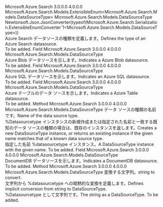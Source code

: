 <Type Name="DataSourceType" FullName="Microsoft.Azure.Search.Models.DataSourceType">
  <TypeSignature Language="C#" Value="public sealed class DataSourceType : Microsoft.Azure.Search.Models.ExtensibleEnum&lt;Microsoft.Azure.Search.Models.DataSourceType&gt;" />
  <TypeSignature Language="ILAsm" Value=".class public auto ansi sealed beforefieldinit DataSourceType extends Microsoft.Azure.Search.Models.ExtensibleEnum`1&lt;class Microsoft.Azure.Search.Models.DataSourceType&gt;" />
  <TypeSignature Language="DocId" Value="T:Microsoft.Azure.Search.Models.DataSourceType" />
  <TypeSignature Language="VB.NET" Value="Public NotInheritable Class DataSourceType&#xA;Inherits ExtensibleEnum(Of DataSourceType)" />
  <TypeSignature Language="F#" Value="type DataSourceType = class&#xA;    inherit ExtensibleEnum&lt;DataSourceType&gt;" />
  <AssemblyInfo>
    <AssemblyName>Microsoft.Azure.Search</AssemblyName>
    <AssemblyVersion>3.0.0.0</AssemblyVersion>
    <AssemblyVersion>4.0.0.0</AssemblyVersion>
  </AssemblyInfo>
  <Base>
    <BaseTypeName>Microsoft.Azure.Search.Models.ExtensibleEnum&lt;Microsoft.Azure.Search.Models.DataSourceType&gt;</BaseTypeName>
    <BaseTypeArguments>
      <BaseTypeArgument TypeParamName="T">Microsoft.Azure.Search.Models.DataSourceType</BaseTypeArgument>
    </BaseTypeArguments>
  </Base>
  <Interfaces />
  <Attributes>
    <Attribute>
      <AttributeName>Newtonsoft.Json.JsonConverter(typeof(Microsoft.Azure.Search.Serialization.ExtensibleEnumConverter`1&lt;Microsoft.Azure.Search.Models.DataSourceType&gt;))</AttributeName>
    </Attribute>
  </Attributes>
  <Docs>
    <summary>
            <span data-ttu-id="df9fe-101">Azure Search データソースの種類を定義します。</span><span class="sxs-lookup"><span data-stu-id="df9fe-101">Defines the type of an Azure Search datasource.</span></span>
            </summary>
    <remarks>To be added.</remarks>
  </Docs>
  <Members>
    <Member MemberName="AzureBlob">
      <MemberSignature Language="C#" Value="public static readonly Microsoft.Azure.Search.Models.DataSourceType AzureBlob;" />
      <MemberSignature Language="ILAsm" Value=".field public static initonly class Microsoft.Azure.Search.Models.DataSourceType AzureBlob" />
      <MemberSignature Language="DocId" Value="F:Microsoft.Azure.Search.Models.DataSourceType.AzureBlob" />
      <MemberSignature Language="VB.NET" Value="Public Shared ReadOnly AzureBlob As DataSourceType " />
      <MemberSignature Language="F#" Value=" staticval mutable AzureBlob : Microsoft.Azure.Search.Models.DataSourceType" Usage="Microsoft.Azure.Search.Models.DataSourceType.AzureBlob" />
      <MemberType>Field</MemberType>
      <AssemblyInfo>
        <AssemblyName>Microsoft.Azure.Search</AssemblyName>
        <AssemblyVersion>3.0.0.0</AssemblyVersion>
        <AssemblyVersion>4.0.0.0</AssemblyVersion>
      </AssemblyInfo>
      <ReturnValue>
        <ReturnType>Microsoft.Azure.Search.Models.DataSourceType</ReturnType>
      </ReturnValue>
      <Docs>
        <summary>
            <span data-ttu-id="df9fe-102">Azure Blob データソースを示します。</span><span class="sxs-lookup"><span data-stu-id="df9fe-102">Indicates a Azure Blob datasource.</span></span>
            </summary>
        <remarks>To be added.</remarks>
      </Docs>
    </Member>
    <Member MemberName="AzureSql">
      <MemberSignature Language="C#" Value="public static readonly Microsoft.Azure.Search.Models.DataSourceType AzureSql;" />
      <MemberSignature Language="ILAsm" Value=".field public static initonly class Microsoft.Azure.Search.Models.DataSourceType AzureSql" />
      <MemberSignature Language="DocId" Value="F:Microsoft.Azure.Search.Models.DataSourceType.AzureSql" />
      <MemberSignature Language="VB.NET" Value="Public Shared ReadOnly AzureSql As DataSourceType " />
      <MemberSignature Language="F#" Value=" staticval mutable AzureSql : Microsoft.Azure.Search.Models.DataSourceType" Usage="Microsoft.Azure.Search.Models.DataSourceType.AzureSql" />
      <MemberType>Field</MemberType>
      <AssemblyInfo>
        <AssemblyName>Microsoft.Azure.Search</AssemblyName>
        <AssemblyVersion>3.0.0.0</AssemblyVersion>
        <AssemblyVersion>4.0.0.0</AssemblyVersion>
      </AssemblyInfo>
      <ReturnValue>
        <ReturnType>Microsoft.Azure.Search.Models.DataSourceType</ReturnType>
      </ReturnValue>
      <Docs>
        <summary>
            <span data-ttu-id="df9fe-103">Azure SQL データソースを示します。</span><span class="sxs-lookup"><span data-stu-id="df9fe-103">Indicates an Azure SQL datasource.</span></span>
            </summary>
        <remarks>To be added.</remarks>
      </Docs>
    </Member>
    <Member MemberName="AzureTable">
      <MemberSignature Language="C#" Value="public static readonly Microsoft.Azure.Search.Models.DataSourceType AzureTable;" />
      <MemberSignature Language="ILAsm" Value=".field public static initonly class Microsoft.Azure.Search.Models.DataSourceType AzureTable" />
      <MemberSignature Language="DocId" Value="F:Microsoft.Azure.Search.Models.DataSourceType.AzureTable" />
      <MemberSignature Language="VB.NET" Value="Public Shared ReadOnly AzureTable As DataSourceType " />
      <MemberSignature Language="F#" Value=" staticval mutable AzureTable : Microsoft.Azure.Search.Models.DataSourceType" Usage="Microsoft.Azure.Search.Models.DataSourceType.AzureTable" />
      <MemberType>Field</MemberType>
      <AssemblyInfo>
        <AssemblyName>Microsoft.Azure.Search</AssemblyName>
        <AssemblyVersion>3.0.0.0</AssemblyVersion>
        <AssemblyVersion>4.0.0.0</AssemblyVersion>
      </AssemblyInfo>
      <ReturnValue>
        <ReturnType>Microsoft.Azure.Search.Models.DataSourceType</ReturnType>
      </ReturnValue>
      <Docs>
        <summary>
            <span data-ttu-id="df9fe-104">Azure テーブルのデータ ソースを示します。</span><span class="sxs-lookup"><span data-stu-id="df9fe-104">Indicates a Azure Table datasource.</span></span>
            </summary>
        <remarks>To be added.</remarks>
      </Docs>
    </Member>
    <Member MemberName="Create">
      <MemberSignature Language="C#" Value="public static Microsoft.Azure.Search.Models.DataSourceType Create (string name);" />
      <MemberSignature Language="ILAsm" Value=".method public static hidebysig class Microsoft.Azure.Search.Models.DataSourceType Create(string name) cil managed" />
      <MemberSignature Language="DocId" Value="M:Microsoft.Azure.Search.Models.DataSourceType.Create(System.String)" />
      <MemberSignature Language="VB.NET" Value="Public Shared Function Create (name As String) As DataSourceType" />
      <MemberSignature Language="F#" Value="static member Create : string -&gt; Microsoft.Azure.Search.Models.DataSourceType" Usage="Microsoft.Azure.Search.Models.DataSourceType.Create name" />
      <MemberType>Method</MemberType>
      <AssemblyInfo>
        <AssemblyName>Microsoft.Azure.Search</AssemblyName>
        <AssemblyVersion>3.0.0.0</AssemblyVersion>
        <AssemblyVersion>4.0.0.0</AssemblyVersion>
      </AssemblyInfo>
      <ReturnValue>
        <ReturnType>Microsoft.Azure.Search.Models.DataSourceType</ReturnType>
      </ReturnValue>
      <Parameters>
        <Parameter Name="name" Type="System.String" />
      </Parameters>
      <Docs>
        <param name="name"><span data-ttu-id="df9fe-105">データ ソースの種類の名前です。</span><span class="sxs-lookup"><span data-stu-id="df9fe-105">Name of the data source type.</span></span></param>
        <summary>
            <span data-ttu-id="df9fe-106">%Datasourcetype インスタンスの新規作成または指定された名前と一致する既知のデータ ソースの種類の場合は、既存のインスタンスを返します。</span><span class="sxs-lookup"><span data-stu-id="df9fe-106">Creates a new DataSourceType instance, or returns an existing instance if the given name matches that of a known data source type.</span></span>
            </summary>
        <returns><span data-ttu-id="df9fe-107">指定した名前 %datasourcetype インスタンス。</span><span class="sxs-lookup"><span data-stu-id="df9fe-107">A DataSourceType instance with the given name.</span></span></returns>
        <remarks>To be added.</remarks>
      </Docs>
    </Member>
    <Member MemberName="DocumentDb">
      <MemberSignature Language="C#" Value="public static readonly Microsoft.Azure.Search.Models.DataSourceType DocumentDb;" />
      <MemberSignature Language="ILAsm" Value=".field public static initonly class Microsoft.Azure.Search.Models.DataSourceType DocumentDb" />
      <MemberSignature Language="DocId" Value="F:Microsoft.Azure.Search.Models.DataSourceType.DocumentDb" />
      <MemberSignature Language="VB.NET" Value="Public Shared ReadOnly DocumentDb As DataSourceType " />
      <MemberSignature Language="F#" Value=" staticval mutable DocumentDb : Microsoft.Azure.Search.Models.DataSourceType" Usage="Microsoft.Azure.Search.Models.DataSourceType.DocumentDb" />
      <MemberType>Field</MemberType>
      <AssemblyInfo>
        <AssemblyName>Microsoft.Azure.Search</AssemblyName>
        <AssemblyVersion>3.0.0.0</AssemblyVersion>
        <AssemblyVersion>4.0.0.0</AssemblyVersion>
      </AssemblyInfo>
      <ReturnValue>
        <ReturnType>Microsoft.Azure.Search.Models.DataSourceType</ReturnType>
      </ReturnValue>
      <Docs>
        <summary>
            <span data-ttu-id="df9fe-108">DocumentDB データソースを示します。</span><span class="sxs-lookup"><span data-stu-id="df9fe-108">Indicates a DocumentDB datasource.</span></span>
            </summary>
        <remarks>To be added.</remarks>
      </Docs>
    </Member>
    <Member MemberName="op_Implicit">
      <MemberSignature Language="C#" Value="public static implicit operator Microsoft.Azure.Search.Models.DataSourceType (string name);" />
      <MemberSignature Language="ILAsm" Value=".method public static hidebysig specialname class Microsoft.Azure.Search.Models.DataSourceType op_Implicit(string name) cil managed" />
      <MemberSignature Language="DocId" Value="M:Microsoft.Azure.Search.Models.DataSourceType.op_Implicit(System.String)~Microsoft.Azure.Search.Models.DataSourceType" />
      <MemberSignature Language="VB.NET" Value="Public Shared Widening Operator CType (name As String) As DataSourceType" />
      <MemberSignature Language="F#" Value="static member op_Implicit : string -&gt; Microsoft.Azure.Search.Models.DataSourceType" Usage="Microsoft.Azure.Search.Models.DataSourceType.op_Implicit name" />
      <MemberType>Method</MemberType>
      <AssemblyInfo>
        <AssemblyName>Microsoft.Azure.Search</AssemblyName>
        <AssemblyVersion>3.0.0.0</AssemblyVersion>
        <AssemblyVersion>4.0.0.0</AssemblyVersion>
      </AssemblyInfo>
      <ReturnValue>
        <ReturnType>Microsoft.Azure.Search.Models.DataSourceType</ReturnType>
      </ReturnValue>
      <Parameters>
        <Parameter Name="name" Type="System.String" />
      </Parameters>
      <Docs>
        <param name="name"><span data-ttu-id="df9fe-109">変換する文字列。</span><span class="sxs-lookup"><span data-stu-id="df9fe-109">string to convert.</span></span></param>
        <summary>
            <span data-ttu-id="df9fe-110">文字列から %datasourcetype への暗黙的な変換を定義します。</span><span class="sxs-lookup"><span data-stu-id="df9fe-110">Defines implicit conversion from string to DataSourceType.</span></span>
            </summary>
        <returns><span data-ttu-id="df9fe-111">%Datasourcetype として文字列です。</span><span class="sxs-lookup"><span data-stu-id="df9fe-111">The string as a DataSourceType.</span></span></returns>
        <remarks>To be added.</remarks>
      </Docs>
    </Member>
  </Members>
</Type>